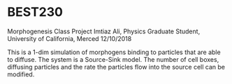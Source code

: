# BEST230
Morphogenesis Class Project
Imtiaz Ali, Physics Graduate Student, University of California, Merced
12/10/2018

This is a 1-dim simulation of morphogens binding to particles that are able to diffuse.
The system is a Source-Sink model.
The number of cell boxes, diffusing particles and the rate the particles flow into the source cell can be modified.

